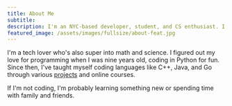 ```yaml
---
title: About Me
subtitle:
description: I'm an NYC-based developer, student, and CS enthusiast. I'm a tech lover who's also super into math and science. If I'm not coding, I'm probably learning something new or spending time with family and friends.
featured_image: /assets/images/fullsize/about-feat.jpg
---
```


I'm a tech lover who's also super into math and science. I figured out my love for programming when I was nine years
old, coding in Python for fun. Since then, I've taught myself coding languages like C++, Java, and Go through various [projects](/projects/)
and online courses.

If I'm not coding, I'm probably learning something new or spending time with family and friends.
